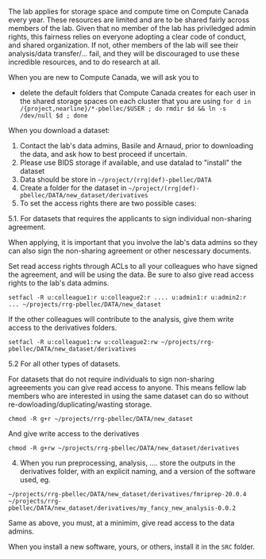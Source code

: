 
The lab applies for storage space and compute time on Compute Canada every year.
These resources are limited and are to be shared fairly across members of the lab.
Given that no member of the lab has priviledged admin rights, this fairness relies on everyone adopting a clear code of conduct, and shared organization.
If not, other members of the lab will see their analysis/data transfer/... fail, and they will be discouraged to use these incredible resources, and to do research at all.

When you are new to Compute Canada, we will ask you to

- delete the default folders that Compute Canada creates for each user in the shared storage spaces on each cluster  that you are using
  `for d in /{project,nearline}/*-pbellec/$USER ; do rmdir $d && ln -s /dev/null $d ; done`

When you download a dataset:

1. Contact the lab's data admins, Basile and Arnaud, prior to downloading the data, and ask how to best proceed if uncertain.
1. Please use BIDS storage if available, and use datalad to "install" the dataset
2. Data should be store in `~/project/(rrg|def)-pbellec/DATA`
4. Create a folder for the dataset in  `~/project/(rrg|def)-pbellec/DATA/new_dataset/derivatives`
3. To set the access rights there are two possible cases:

  5.1. For datasets that requires the applicants to sign individual non-sharing agreement.

  When applying, it is important that you involve the lab's data admins so they can also sign the non-sharing agreement or other nescessary documents.

  Set read access rights through ACLs to all your colleagues who have signed the agreement, and will be using the data. Be sure to also give read access rights to the lab's data admins.

  ```
  setfacl -R u:colleague1:r u:colleague2:r .... u:admin1:r u:admin2:r ... ~/projects/rrg-pbellec/DATA/new_dataset
  ```

  If the other colleagues will contribute to the analysis, give them write access to the derivatives folders.

  ```
  setfacl -R u:colleague1:rw u:colleague2:rw ~/projects/rrg-pbellec/DATA/new_dataset/derivatives
  ```

 5.2 For all other types of datasets.

For datasets that do not require individuals to sign non-sharing agreeements you can give read access to anyone. This means fellow lab members who are interested in using the same dataset can do so without re-dowloading/duplicating/wasting storage.

  ```
  chmod -R g+r ~/projects/rrg-pbellec/DATA/new_dataset
  ```
  And give write access to the derivatives
  ```
  chmod -R g+rw ~/projects/rrg-pbellec/DATA/new_dataset/derivatives
  ```

 4. When you run preprocessing, analysis, .... store the outputs in the derivatives folder, with an explicit naming, and a version of the software used, eg.

```
~/projects/rrg-pbellec/DATA/new_dataset/derivatives/fmriprep-20.0.4
~/projects/rrg-pbellec/DATA/new_dataset/derivatives/my_fancy_new_analysis-0.0.2
```
  Same as above, you must, at a minimim, give read access to the data admins.

When you install a new software, yours, or others, install it in the `SRC` folder.
